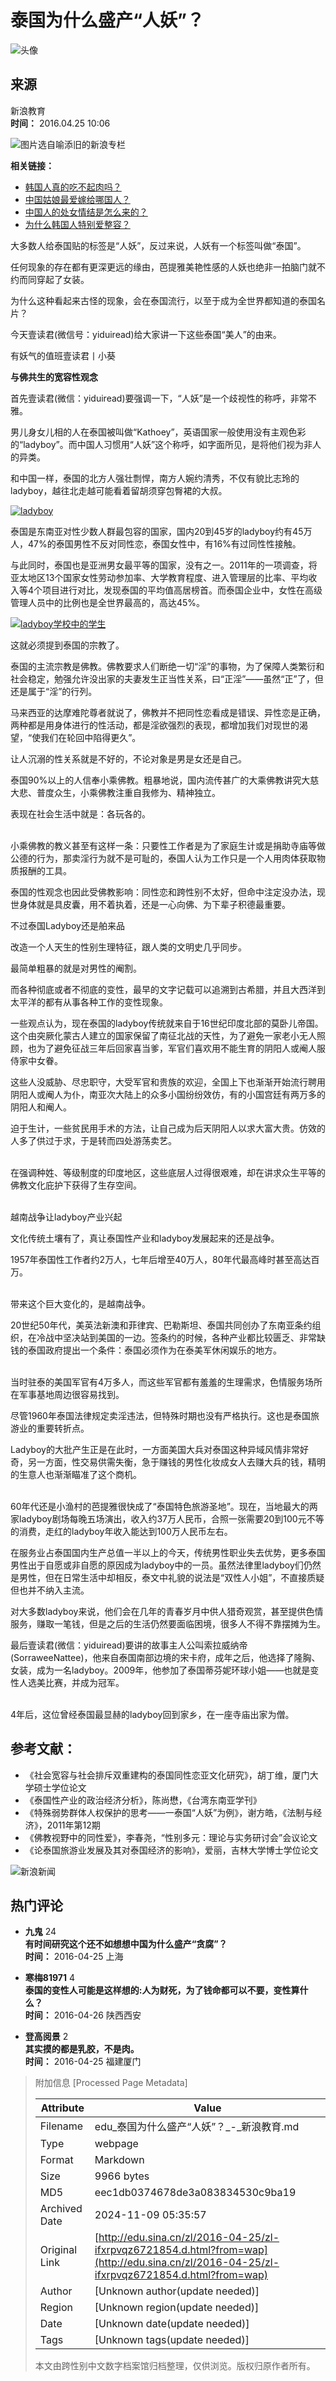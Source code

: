 # 泰国为什么盛产“人妖”？

![头像](//n.sinaimg.cn/default/622af858/20181010/default_avatar.jpg)

## 来源
新浪教育  
**时间：** 2016.04.25 10:06  

![图片选自喻添旧的新浪专栏](//k.sinaimg.cn/www/edu/2015/0714/U7638P42DT20150714102805.jpeg/w300h300z1l10t10q10000a.jpg)

**相关链接：**  
- [韩国人真的吃不起肉吗？](http://edu.sina.com.cn/zl/oversea/blog/2016-03-24/10223453/2860998382/aa875eee0102woa8.shtml)  
- [中国姑娘最爱嫁给哪国人？](http://edu.sina.com.cn/zl/oversea/blog/2015-08-28/10192959/2860998382/aa875eee0102w2zl.shtml)  
- [中国人的处女情结是怎么来的？](http://fashion.sina.com.cn/zl/love/blog/2014-12-24/13522814/2860998382/aa875eee0102vbku.shtml)  
- [为什么韩国人特别爱整容？](http://edu.sina.com.cn/zl/oversea/blog/2016-04-26/10443569/2860998382/aa875eee0102wqok.shtml)  

大多数人给泰国贴的标签是“人妖”，反过来说，人妖有一个标签叫做“泰国”。

任何现象的存在都有更深更远的缘由，芭提雅美艳性感的人妖也绝非一拍脑门就不约而同穿起了女装。

为什么这种看起来古怪的现象，会在泰国流行，以至于成为全世界都知道的泰国名片？

今天壹读君(微信号：yiduiread)给大家讲一下这些泰国“美人”的由来。

有妖气的值班壹读君丨小葵

**与佛共生的宽容性观念**

首先壹读君(微信：yiduiread)要强调一下，“人妖”是一个歧视性的称呼，非常不雅。

男儿身女儿相的人在泰国被叫做“Kathoey”，英语国家一般使用没有主观色彩的“ladyboy”。而中国人习惯用“人妖”这个称呼，如字面所见，是将他们视为非人的异类。

和中国一样，泰国的北方人强壮剽悍，南方人婉约清秀，不仅有貌比志玲的ladyboy，越往北走越可能看着留胡须穿包臀裙的大叔。

[![ladyboy](//ww1.sinaimg.cn/large/aa875eeejw1f34ldlvgpbj20hs0btac0.jpg)](JavaScript:void(0))

泰国是东南亚对性少数人群最包容的国家，国内20到45岁的ladyboy约有45万人，47%的泰国男性不反对同性恋，泰国女性中，有16%有过同性性接触。

与此同时，泰国也是亚洲男女最平等的国家，没有之一。2011年的一项调查，将亚太地区13个国家女性劳动参加率、大学教育程度、进入管理层的比率、平均收入等4个项目进行对比，发现泰国的平均值高居榜首。而泰国企业中，女性在高级管理人员中的比例也是全世界最高的，高达45%。

[![ladyboy学校中的学生](//ww1.sinaimg.cn/large/aa875eeejw1f34ldocruzj20fu0ajwg9.jpg)](JavaScript:void(0))

这就必须提到泰国的宗教了。

泰国的主流宗教是佛教。佛教要求人们断绝一切“淫”的事物，为了保障人类繁衍和社会稳定，勉强允许没出家的夫妻发生正当性关系，曰“正淫”——虽然“正”了，但还是属于“淫”的行列。

马来西亚的达摩难陀尊者就说了，佛教并不把同性恋看成是错误、异性恋是正确，两种都是用身体进行的性活动，都是淫欲强烈的表现，都增加我们对现世的渴望，“使我们在轮回中陷得更久”。

让人沉溺的性关系就是不好的，不论对象是男是女还是自己。

泰国90%以上的人信奉小乘佛教。粗暴地说，国内流传甚广的大乘佛教讲究大慈大悲、普度众生，小乘佛教注重自我修为、精神独立。

表现在社会生活中就是：各玩各的。

[![泰国征兵现场的和尚与ladyboy](data:image/png;base64,iVBORw0KGgoAAAANSUhEUgAAAAQAAAADAQMAAACOOjyFAAAAA1BMVEUAAACnej3aAAAAAXRSTlMAQObYZgAAAApJREFUCNdjAAMAAAYAAegKKqQAAAAASUVORK5CYII=)](JavaScript:void(0))

小乘佛教的教义甚至有这样一条：只要性工作者是为了家庭生计或是捐助寺庙等做公德的行为，那卖淫行为就不是可耻的，泰国人认为工作只是一个人用肉体获取物质报酬的工具。

泰国的性观念也因此受佛教影响：同性恋和跨性别不太好，但命中注定没办法，现世身体就是具皮囊，用不着执着，还是一心向佛、为下辈子积德最重要。

不过泰国Ladyboy还是舶来品

改造一个人天生的性别生理特征，跟人类的文明史几乎同步。

最简单粗暴的就是对男性的阉割。

而各种彻底或者不彻底的变性，最早的文字记载可以追溯到古希腊，并且大西洋到太平洋的都有从事各种工作的变性现象。

一些观点认为，现在泰国的ladyboy传统就来自于16世纪印度北部的莫卧儿帝国。这个由突厥化蒙古人建立的国家保留了南征北战的天性，为了避免一家老小无人照顾，也为了避免征战三年后回家喜当爹，军官们喜欢用不能生育的阴阳人或阉人服侍家中女眷。

这些人没威胁、尽忠职守，大受军官和贵族的欢迎，全国上下也渐渐开始流行聘用阴阳人或阉人为仆，南亚次大陆上的众多小国纷纷效仿，有的小国宫廷有两万多的阴阳人和阉人。

迫于生计，一些贫民用手术的方法，让自己成为后天阴阳人以求大富大贵。仿效的人多了供过于求，于是转而四处游荡卖艺。

[![阉人](data:image/png;base64,iVBORw0KGgoAAAANSUhEUgAAAAQAAAADAQMAAACOOjyFAAAAA1BMVEUAAACnej3aAAAAAXRSTlMAQObYZgAAAApJREFUCNdjAAMAAAYAAegKKqQAAAAASUVORK5CYII=)](JavaScript:void(0))

在强调种姓、等级制度的印度地区，这些底层人过得很艰难，却在讲求众生平等的佛教文化庇护下获得了生存空间。

[![当代印度阉人](data:image/png;base64,iVBORw0KGgoAAAANSUhEUgAAAAQAAAADAQMAAACOOjyFAAAAA1BMVEUAAACnej3aAAAAAXRSTlMAQObYZgAAAApJREFUCNdjAAMAAAYAAegKKqQAAAAASUVORK5CYII=)](JavaScript:void(0))

越南战争让ladyboy产业兴起

文化传统土壤有了，真让泰国性产业和ladyboy发展起来的还是战争。

1957年泰国性工作者约2万人，七年后增至40万人，80年代最高峰时甚至高达百万。

![越南战争](data:image/png;base64,iVBORw0KGgoAAAANSUhEUgAAAAQAAAADAQMAAACOOjyFAAAAA1BMVEUAAACnej3aAAAAAXRSTlMAQObYZgAAAApJREFUCNdjAAMAAAYAAegKKqQAAAAASUVORK5CYII=)

带来这个巨大变化的，是越南战争。

20世纪50年代，美英法新澳和菲律宾、巴勒斯坦、泰国共同创办了东南亚条约组织，在冷战中坚决站到美国的一边。签条约的时候，各种产业都比较匮乏、非常缺钱的泰国政府提出一个条件：泰国必须作为在泰美军休闲娱乐的地方。

![驻泰美军](data:image/png;base64,iVBORw0KGgoAAAANSUhEUgAAAAQAAAADAQMAAACOOjyFAAAAA1BMVEUAAACnej3aAAAAAXRSTlMAQObYZgAAAApJREFUCNdjAAMAAAYAAegKKqQAAAAASUVORK5CYII=)

当时驻泰的美国军官有4万多人，而这些军官都有羞羞的生理需求，色情服务场所在军事基地周边很容易找到。

尽管1960年泰国法律规定卖淫违法，但特殊时期也没有严格执行。这也是泰国旅游业的重要转折点。

Ladyboy的大批产生正是在此时，一方面美国大兵对泰国这种异域风情非常好奇，另一方面，性交易供需失衡，急于赚钱的男性化妆成女人去赚大兵的钱，精明的生意人也渐渐瞄准了这个商机。

![芭提雅街头](data:image/png;base64,iVBORw0KGgoAAAANSUhEUgAAAAQAAAADAQMAAACOOjyFAAAAA1BMVEUAAACnej3aAAAAAXRSTlMAQObYZgAAAApJREFUCNdjAAMAAAYAAegKKqQAAAAASUVORK5CYII=)

60年代还是小渔村的芭提雅很快成了“泰国特色旅游圣地”。现在，当地最大的两家ladyboy剧场每晚五场演出，收入约37万人民币，合照一张需要20到100元不等的消费，走红的ladyboy年收入能达到100万人民币左右。

在服务业占泰国国内生产总值一半以上的今天，传统男性职业失去优势，更多泰国男性出于自愿或非自愿的原因成为ladyboy中的一员。虽然法律里ladyboy们仍然是男性，但在日常生活中却相反，泰文中礼貌的说法是“双性人小姐”，不直接质疑但也并不纳入主流。

对大多数ladyboy来说，他们会在几年的青春岁月中供人猎奇观赏，甚至提供色情服务，赚取一笔钱，但是之后的生活仍然要面临困境，很多人不得不靠摆摊为生。

最后壹读君(微信：yiduiread)要讲的故事主人公叫索拉威纳帝(SorraweeNattee)，他来自泰国南部边境的宋卡府，成年之后，他选择了隆胸、女装，成为一名ladyboy。2009年，他参加了泰国蒂芬妮环球小姐——也就是变性人选美比赛，并成为冠军。

![选美冠军](data:image/png;base64,iVBORw0KGgoAAAANSUhEUgAAAAQAAAADAQMAAACOOjyFAAAAA1BMVEUAAACnej3aAAAAAXRSTlMAQObYZgAAAApJREFUCNdjAAMAAAYAAegKKqQAAAAASUVORK5CYII=)

4年后，这位曾经泰国最显赫的ladyboy回到家乡，在一座寺庙出家为僧。

## 参考文献：
- 《社会宽容与社会排斥双重建构的泰国同性恋亚文化研究》，胡丁维，厦门大学硕士学位论文
- 《泰国性产业的政治经济分析》，陈尚懋，《台湾东南亚学刊》
- 《特殊弱势群体人权保护的思考——一泰国“人妖”为例》，谢方皓，《法制与经济》，2011年第12期
- 《佛教视野中的同性爱》，李春尧，“性别多元：理论与实务研讨会”会议论文
- 《论泰国旅游业发展及其对泰国经济的影响》，爱丽，吉林大学博士学位论文

![新浪新闻](//n.sinaimg.cn/default/2fb77759/20151125/320X320.png)

## 热门评论
- **九鬼** 24  
  **有时间研究这个还不如想想中国为什么盛产“贪腐”？**  
  **时间：** 2016-04-25 上海  

- **寒梅81971** 4  
  **泰国的变性人可能是这样想的:人为财死，为了钱命都可以不要，变性算什么？**  
  **时间：** 2016-04-26 陕西西安  

- **登高阅景** 2  
  **其实摸的都是乳胶，不是肉。**  
  **时间：** 2016-04-25 福建厦门

> 附加信息 [Processed Page Metadata]
>
> | Attribute       | Value                                  |
> |-----------------|----------------------------------------|
> | Filename        | edu_泰国为什么盛产“人妖”？_-_新浪教育.md                             |
> | Type            | webpage                                 |
> | Format          | Markdown                               |
> | Size            | 9966 bytes                           |
> | MD5             | eec1db0374678de3a083834530c9ba19                                  |
> | Archived Date   | 2024-11-09 05:35:57                             |
> | Original Link   | [http://edu.sina.cn/zl/2016-04-25/zl-ifxrpvqz6721854.d.html?from=wap](http://edu.sina.cn/zl/2016-04-25/zl-ifxrpvqz6721854.d.html?from=wap)                         |
> | Author          | [Unknown author(update needed)]                              |
> | Region          | [Unknown region(update needed)]                              |
> | Date            | [Unknown date(update needed)]                                 |
> | Tags            | [Unknown tags(update needed)]                                 |
>
> 本文由跨性别中文数字档案馆归档整理，仅供浏览。版权归原作者所有。
>